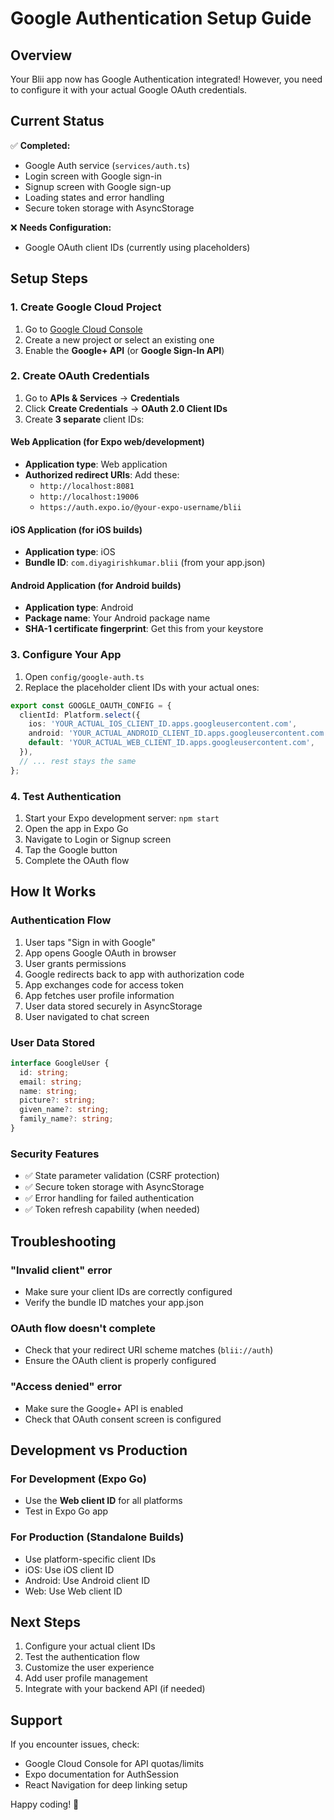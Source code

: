 # Google Authentication Setup Guide

## Overview
Your Blii app now has Google Authentication integrated! However, you need to configure it with your actual Google OAuth credentials.

## Current Status
✅ **Completed:**
- Google Auth service (`services/auth.ts`)
- Login screen with Google sign-in
- Signup screen with Google sign-up
- Loading states and error handling
- Secure token storage with AsyncStorage

❌ **Needs Configuration:**
- Google OAuth client IDs (currently using placeholders)

## Setup Steps

### 1. Create Google Cloud Project
1. Go to [Google Cloud Console](https://console.cloud.google.com/)
2. Create a new project or select an existing one
3. Enable the **Google+ API** (or **Google Sign-In API**)

### 2. Create OAuth Credentials
1. Go to **APIs & Services** → **Credentials**
2. Click **Create Credentials** → **OAuth 2.0 Client IDs**
3. Create **3 separate** client IDs:

#### Web Application (for Expo web/development)
- **Application type**: Web application
- **Authorized redirect URIs**: Add these:
  - `http://localhost:8081`
  - `http://localhost:19006`
  - `https://auth.expo.io/@your-expo-username/blii`

#### iOS Application (for iOS builds)
- **Application type**: iOS
- **Bundle ID**: `com.diyagirishkumar.blii` (from your app.json)

#### Android Application (for Android builds)
- **Application type**: Android
- **Package name**: Your Android package name
- **SHA-1 certificate fingerprint**: Get this from your keystore

### 3. Configure Your App
1. Open `config/google-auth.ts`
2. Replace the placeholder client IDs with your actual ones:

```typescript
export const GOOGLE_OAUTH_CONFIG = {
  clientId: Platform.select({
    ios: 'YOUR_ACTUAL_IOS_CLIENT_ID.apps.googleusercontent.com',
    android: 'YOUR_ACTUAL_ANDROID_CLIENT_ID.apps.googleusercontent.com',
    default: 'YOUR_ACTUAL_WEB_CLIENT_ID.apps.googleusercontent.com',
  }),
  // ... rest stays the same
};
```

### 4. Test Authentication
1. Start your Expo development server: `npm start`
2. Open the app in Expo Go
3. Navigate to Login or Signup screen
4. Tap the Google button
5. Complete the OAuth flow

## How It Works

### Authentication Flow
1. User taps "Sign in with Google"
2. App opens Google OAuth in browser
3. User grants permissions
4. Google redirects back to app with authorization code
5. App exchanges code for access token
6. App fetches user profile information
7. User data stored securely in AsyncStorage
8. User navigated to chat screen

### User Data Stored
```typescript
interface GoogleUser {
  id: string;
  email: string;
  name: string;
  picture?: string;
  given_name?: string;
  family_name?: string;
}
```

### Security Features
- ✅ State parameter validation (CSRF protection)
- ✅ Secure token storage with AsyncStorage
- ✅ Error handling for failed authentication
- ✅ Token refresh capability (when needed)

## Troubleshooting

### "Invalid client" error
- Make sure your client IDs are correctly configured
- Verify the bundle ID matches your app.json

### OAuth flow doesn't complete
- Check that your redirect URI scheme matches (`blii://auth`)
- Ensure the OAuth client is properly configured

### "Access denied" error
- Make sure the Google+ API is enabled
- Check that OAuth consent screen is configured

## Development vs Production

### For Development (Expo Go)
- Use the **Web client ID** for all platforms
- Test in Expo Go app

### For Production (Standalone Builds)
- Use platform-specific client IDs
- iOS: Use iOS client ID
- Android: Use Android client ID
- Web: Use Web client ID

## Next Steps
1. Configure your actual client IDs
2. Test the authentication flow
3. Customize the user experience
4. Add user profile management
5. Integrate with your backend API (if needed)

## Support
If you encounter issues, check:
- Google Cloud Console for API quotas/limits
- Expo documentation for AuthSession
- React Navigation for deep linking setup

Happy coding! 🚀 